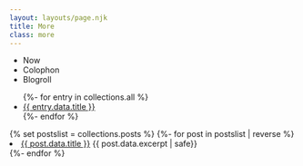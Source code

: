 ```yaml
---
layout: layouts/page.njk
title: More
class: more
---
```


<ul>
<li>Now</li>
<li>Colophon</li>
<li>Blogroll</li>
</ul>
<ul>
	{%- for entry in collections.all %}
	<li><a href="{{ entry.url }}">{{ entry.data.title }}</a></li>
	{%- endfor %}
</ul>

</ul>
{% set postslist = collections.posts %}
{%- for post in postslist | reverse %}
<li><a href="{{ post.url }}">{{ post.data.title }}</a> {{ post.data.excerpt | safe}}</li>
{%- endfor %}
</ul>